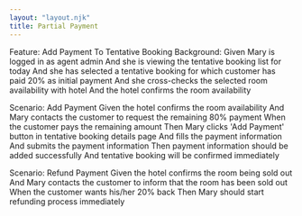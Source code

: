 ```yaml
---
layout: "layout.njk"
title: Partial Payment
---
```


Feature: Add Payment To Tentative Booking
  Background:
    Given Mary is logged in as agent admin
    And she is viewing the tentative booking list for today
    And she has selected a tentative booking for which customer has paid 20% as initial payment
    And she cross-checks the selected room availability with hotel
    And the hotel confirms the room availability

  Scenario: Add Payment
    Given the hotel confirms the room availability
    And Mary contacts the customer to request the remaining 80% payment
    When the customer pays the remaining amount
    Then Mary clicks 'Add Payment' button in tentative booking details page
    And fills the payment information
    And submits the payment information
    Then payment information should be added successfully
    And tentative booking will be confirmed immediately

  Scenario: Refund Payment
    Given the hotel confirms the room being sold out
    And Mary contacts the customer to inform that the room has been sold out
    When the customer wants his/her 20% back
    Then Mary should start refunding process immediately
